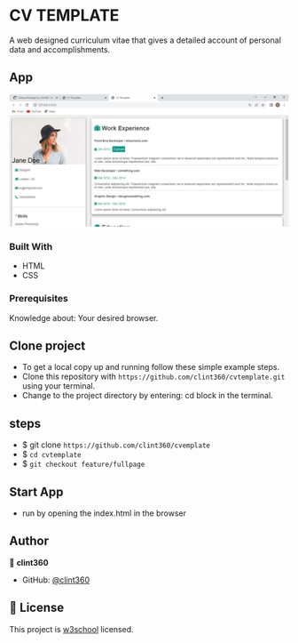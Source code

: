 # CV TEMPLATE

A web designed curriculum vitae that gives a detailed account of personal data and accomplishments.

## App

![CV](assets/images/capture.JPG)

### Built With

- HTML
- CSS

### Prerequisites

Knowledge about:
Your desired browser.
  
## Clone project

- To get a local copy up and running follow these simple example steps.
- Clone this repository with `https://github.com/clint360/cvtemplate.git` using your terminal.
- Change to the project directory by entering: cd block in the terminal.

## steps

- $ git clone `https://github.com/clint360/cvemplate`
- $ `cd cvtemplate`
- $ `git checkout feature/fullpage`

## Start App

- run by opening the index.html in the browser

## Author

👤 **clint360**

- GitHub: [@clint360](https://github.com/clint360)

## 📝 License

This project is [w3school](./LICENSE) licensed.
